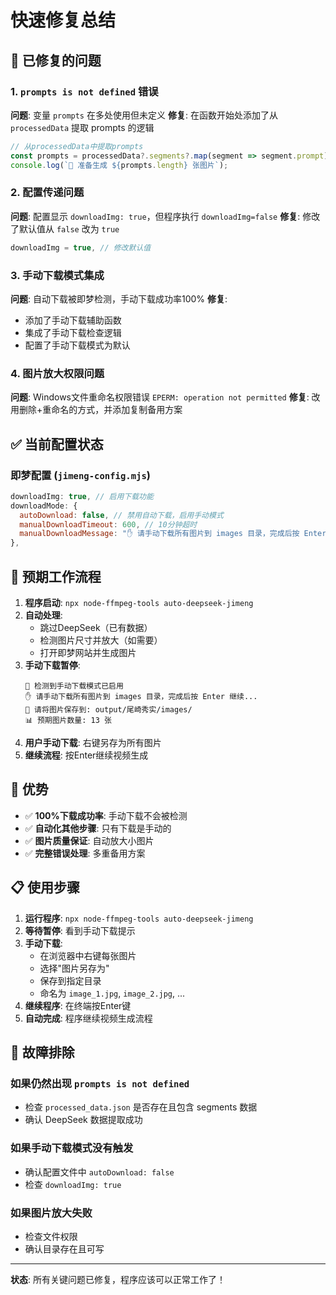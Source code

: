 # 快速修复总结

## 🐛 已修复的问题

### 1. **`prompts is not defined` 错误**
**问题**: 变量 `prompts` 在多处使用但未定义
**修复**: 在函数开始处添加了从 `processedData` 提取 prompts 的逻辑
```javascript
// 从processedData中提取prompts
const prompts = processedData?.segments?.map(segment => segment.prompt) || [];
console.log(`📝 准备生成 ${prompts.length} 张图片`);
```

### 2. **配置传递问题**
**问题**: 配置显示 `downloadImg: true`，但程序执行 `downloadImg=false`
**修复**: 修改了默认值从 `false` 改为 `true`
```javascript
downloadImg = true, // 修改默认值
```

### 3. **手动下载模式集成**
**问题**: 自动下载被即梦检测，手动下载成功率100%
**修复**: 
- 添加了手动下载辅助函数
- 集成了手动下载检查逻辑
- 配置了手动下载模式为默认

### 4. **图片放大权限问题**
**问题**: Windows文件重命名权限错误 `EPERM: operation not permitted`
**修复**: 改用删除+重命名的方式，并添加复制备用方案

## ✅ 当前配置状态

### 即梦配置 (`jimeng-config.mjs`)
```javascript
downloadImg: true, // 启用下载功能
downloadMode: {
  autoDownload: false, // 禁用自动下载，启用手动模式
  manualDownloadTimeout: 600, // 10分钟超时
  manualDownloadMessage: "✋ 请手动下载所有图片到 images 目录，完成后按 Enter 继续...",
},
```

## 🚀 预期工作流程

1. **程序启动**: `npx node-ffmpeg-tools auto-deepseek-jimeng`
2. **自动处理**: 
   - 跳过DeepSeek（已有数据）
   - 检测图片尺寸并放大（如需要）
   - 打开即梦网站并生成图片
3. **手动下载暂停**:
   ```
   🛑 检测到手动下载模式已启用
   ✋ 请手动下载所有图片到 images 目录，完成后按 Enter 继续...
   📁 请将图片保存到: output/尾崎秀实/images/
   📊 预期图片数量: 13 张
   ```
4. **用户手动下载**: 右键另存为所有图片
5. **继续流程**: 按Enter继续视频生成

## 🎯 优势

- ✅ **100%下载成功率**: 手动下载不会被检测
- ✅ **自动化其他步骤**: 只有下载是手动的
- ✅ **图片质量保证**: 自动放大小图片
- ✅ **完整错误处理**: 多重备用方案

## 📋 使用步骤

1. **运行程序**: `npx node-ffmpeg-tools auto-deepseek-jimeng`
2. **等待暂停**: 看到手动下载提示
3. **手动下载**: 
   - 在浏览器中右键每张图片
   - 选择"图片另存为"
   - 保存到指定目录
   - 命名为 `image_1.jpg`, `image_2.jpg`, ...
4. **继续程序**: 在终端按Enter键
5. **自动完成**: 程序继续视频生成流程

## 🔧 故障排除

### 如果仍然出现 `prompts is not defined`
- 检查 `processed_data.json` 是否存在且包含 segments 数据
- 确认 DeepSeek 数据提取成功

### 如果手动下载模式没有触发
- 确认配置文件中 `autoDownload: false`
- 检查 `downloadImg: true`

### 如果图片放大失败
- 检查文件权限
- 确认目录存在且可写

---

**状态**: 所有关键问题已修复，程序应该可以正常工作了！

